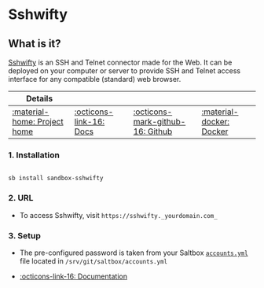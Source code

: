 # Sshwifty

## What is it?

[Sshwifty](https://github.com/nirui/sshwifty) is an SSH and Telnet connector made for the Web. It can be deployed on your computer or server to provide SSH and Telnet access interface for any compatible (standard) web browser.

| Details     |             |             |             |
|-------------|-------------|-------------|-------------|
| [:material-home: Project home ](https://github.com/nirui/sshwifty) | [:octicons-link-16: Docs](https://github.com/nirui/sshwifty) | [:octicons-mark-github-16: Github](https://github.com/nirui/sshwifty) | [:material-docker: Docker ](https://hub.docker.com/r/niruix/sshwifty)|

### 1. Installation

``` shell

sb install sandbox-sshwifty

```

### 2. URL

- To access Sshwifty, visit `https://sshwifty._yourdomain.com_`

### 3. Setup

- The pre-configured password is taken from your Saltbox [`accounts.yml`](#configuration) file located in `/srv/git/saltbox/accounts.yml`

- [:octicons-link-16: Documentation](https://github.com/nirui/sshwifty)
